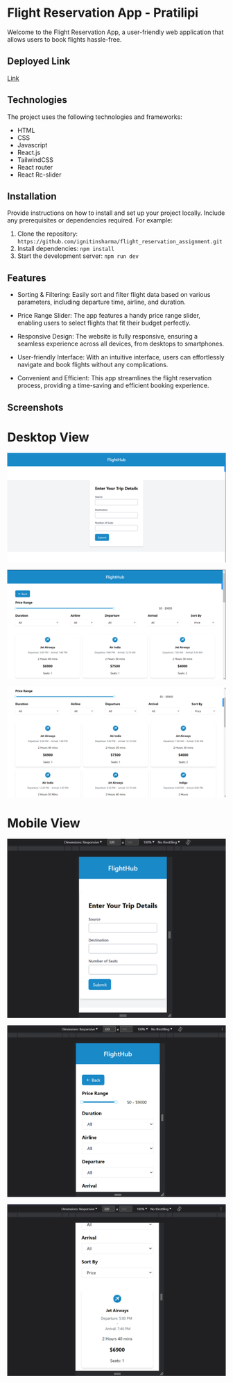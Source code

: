 # Flight Reservation App - Pratilipi

Welcome to the Flight Reservation App, a user-friendly web application that allows users to book flights hassle-free.

## Deployed Link

[Link](https://flight-reservation-assignment.vercel.app)

## Technologies

The project uses the following technologies and frameworks:

- HTML
- CSS
- Javascript
- React.js
- TailwindCSS
- React router
- React Rc-slider

## Installation

Provide instructions on how to install and set up your project locally. Include any prerequisites or dependencies required. For example:

1. Clone the repository: `https://github.com/ignitinsharma/flight_reservation_assignment.git`
2. Install dependencies: `npm install`
3. Start the development server: `npm run dev`

## Features

- Sorting & Filtering: Easily sort and filter flight data based on various parameters, including departure time, airline, and duration.

- Price Range Slider: The app features a handy price range slider, enabling users to select flights that fit their budget perfectly.

- Responsive Design: The website is fully responsive, ensuring a seamless experience across all devices, from desktops to smartphones.

- User-friendly Interface: With an intuitive interface, users can effortlessly navigate and book flights without any complications.

- Convenient and Efficient: This app streamlines the flight reservation process, providing a time-saving and efficient booking experience.

## Screenshots

# Desktop View

![Screenshot 1](<./readmeImages/img%20(4).png>)

![Screenshot 1](<./readmeImages/img%20(5).png>)

![Screenshot 1](<./readmeImages/img%20(6).png>)

# Mobile View

![Screenshot 1](<./readmeImages/img%20(1).png>)

![Screenshot 1](<./readmeImages/img%20(2).png>)

![Screenshot 1](<./readmeImages/img%20(3).png>)
